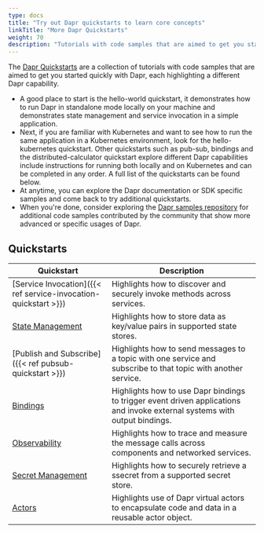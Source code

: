 ```yaml
---
type: docs
title: "Try out Dapr quickstarts to learn core concepts"
linkTitle: "More Dapr Quickstarts"
weight: 70
description: "Tutorials with code samples that are aimed to get you started quickly with Dapr"
---
```


The [Dapr Quickstarts](https://github.com/dapr/quickstarts/tree/v1.0.0) are a collection of tutorials with code samples that are aimed to get you started quickly with Dapr, each highlighting a different Dapr capability.

- A good place to start is the hello-world quickstart, it demonstrates how to run Dapr in standalone mode locally on your machine and demonstrates state management and service invocation in a simple application.
- Next, if you are familiar with Kubernetes and want to see how to run the same application in a Kubernetes environment, look for the hello-kubernetes quickstart. Other quickstarts such as pub-sub, bindings and the distributed-calculator quickstart explore different Dapr capabilities include instructions for running both locally and on Kubernetes and can be completed in any order. A full list of the quickstarts can be found below.
- At anytime, you can explore the Dapr documentation or SDK specific samples and come back to try additional quickstarts.
- When you're done, consider exploring the [Dapr samples repository](https://github.com/dapr/samples) for additional code samples contributed by the community that show more advanced or specific usages of Dapr.

## Quickstarts

| Quickstart               | Description                                                                                                                                                                                    |
|--------------------------|------------------------------------------------------------------------------------------------------------------------------------------------------------------------------------------------|
| [Service Invocation]({{< ref service-invocation-quickstart >}})            | Highlights how to discover and securely invoke methods across services.
| [State Management](https://github.com/dapr/quickstarts/tree/v1.3.0/hello-kubernetes)       | Highlights how to store data as key/value pairs in supported state stores.
| [Publish and Subscribe]({{< ref pubsub-quickstart >}}) | Highlights how to send messages to a topic with one service and subscribe to that topic with another service. 
| [Bindings](https://github.com/dapr/quickstarts/tree/v1.3.0/pub-sub)                | Highlights how to use Dapr bindings to trigger event driven applications and invoke external systems with output bindings.
| [Observability](https://github.com/dapr/quickstarts/tree/v1.3.0/bindings)            | Highlights how to trace and measure the message calls across components and networked services. 
| [Secret Management](https://github.com/dapr/quickstarts/tree/v1.3.0/middleware) | Highlights how to securely retrieve a ssecret from a supported secret store.
| [Actors](https://github.com/dapr/quickstarts/tree/v1.3.0/observability) | Highlights use of Dapr virtual actors to encapsulate code and data in a reusable actor object. 
